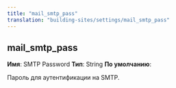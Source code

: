 ```yaml
---
title: "mail_smtp_pass"
translation: "building-sites/settings/mail_smtp_pass"
---
```


## mail\_smtp\_pass

**Имя**: SMTP Password
**Тип**: String
**По умолчанию**:

Пароль для аутентификации на SMTP.
